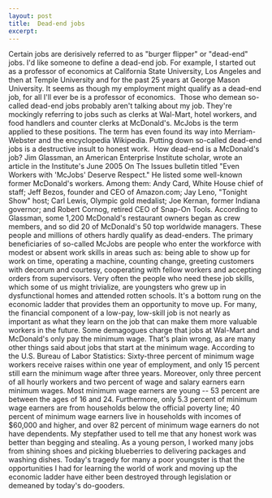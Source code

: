 ```yaml
---
layout: post
title:  Dead-end jobs
excerpt:
---
```












Certain jobs are derisively referred to as "burger flipper" or "dead-end" jobs. I'd like someone to define a dead-end job. For example, I started out as a professor of economics at California State University, Los Angeles and then at Temple University and for the past 25 years at George Mason University. It seems as though my employment might qualify as a dead-end job, for all I'll ever be is a professor of economics.  Those who demean so-called dead-end jobs probably aren't talking about my job. They're mockingly referring to jobs such as clerks at Wal-Mart, hotel workers, and food handlers and counter clerks at McDonald's. McJobs is the term applied to these positions. The term has even found its way into Merriam-Webster and the encyclopedia Wikipedia. Putting down so-called dead-end jobs is a destructive insult to honest work.  How dead-end is a McDonald's job? Jim Glassman, an American Enterprise Institute scholar, wrote an article in the Institute's June 2005 On The Issues bulletin titled "Even Workers with 'McJobs' Deserve Respect." He listed some well-known former McDonald's workers. Among them: Andy Card, White House chief of staff; Jeff Bezos, founder and CEO of Amazon.com; Jay Leno, "Tonight Show" host; Carl Lewis, Olympic gold medalist; Joe Kernan, former Indiana governor; and Robert Cornog, retired CEO of Snap-On Tools. According to Glassman, some 1,200 McDonald's restaurant owners began as crew members, and so did 20 of McDonald's 50 top worldwide managers. These people and millions of others hardly qualify as dead-enders. The primary beneficiaries of so-called McJobs are people who enter the workforce with modest or absent work skills in areas such as: being able to show up for work on time, operating a machine, counting change, greeting customers with decorum and courtesy, cooperating with fellow workers and accepting orders from supervisors. Very often the people who need these job skills, which some of us might trivialize, are youngsters who grew up in dysfunctional homes and attended rotten schools. It's a bottom rung on the economic ladder that provides them an opportunity to move up. For many, the financial component of a low-pay, low-skill job is not nearly as important as what they learn on the job that can make them more valuable workers in the future. Some demagogues charge that jobs at Wal-Mart and McDonald's only pay the minimum wage. That's plain wrong, as are many other things said about jobs that start at the minimum wage. According to the U.S. Bureau of Labor Statistics: Sixty-three percent of minimum wage workers receive raises within one year of employment, and only 15 percent still earn the minimum wage after three years. Moreover, only three percent of all hourly workers and two percent of wage and salary earners earn minimum wages. Most minimum wage earners are young -- 53 percent are between the ages of 16 and 24. Furthermore, only 5.3 percent of minimum wage earners are from households below the official poverty line; 40 percent of minimum wage earners live in households with incomes of $60,000 and higher, and over 82 percent of minimum wage earners do not have dependents. My stepfather used to tell me that any honest work was better than begging and stealing. As a young person, I worked many jobs from shining shoes and picking blueberries to delivering packages and washing dishes. Today's tragedy for many a poor youngster is that the opportunities I had for learning the world of work and moving up the economic ladder have either been destroyed through legislation or demeaned by today's do-gooders.


